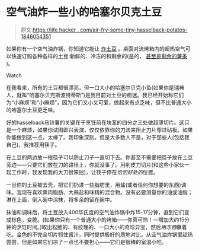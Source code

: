 # 空气油炸一些小的哈塞尔贝克土豆

> 原文:[https://life hacker . com/air-fry-some-tiny-hasselback-potatos-1846054351](https://lifehacker.com/air-fry-some-tiny-hasselback-potatoes-1846054351)

如果你有一个空气油炸锅，你知道它能让 [炸土豆](https://skillet.lifehacker.com/use-your-air-fryer-to-make-extra-crunchy-potatoes-1842910110) 。桌面对流烤箱内的超热空气可以快速订购各种各样的土豆:新鲜的、冷冻的和剩余的(是的， [甚至是剩余的薯条](https://skillet.lifehacker.com/this-is-actually-the-best-way-to-reheat-fries-1845275861) )。

Watch

在我看来，所有的土豆都很漂亮，但一口大小的哈塞尔贝克小鱼(如果你是瑞典人，就叫“哈塞尔贝克斯波特蒂斯”)是我目前对土豆的痴迷。我已经开始称它们为“小麻烦”和“小麻烦”，因为它们又小又可爱，做起来有点乏味，但不比普通大小的哈塞尔土豆更乏味。

好的hasselback马铃薯的关键在于烹饪前在块茎的四分之三处做超薄切片。这只是一个麻烦，如果你试图即兴表演，仅仅依靠你的刀法来阻止刀片穿过砧板。如果你能做到这一点，太棒了。我印象深刻。但是大多数人不是，对于那些人(包括我自己)，我推荐用筷子。

在土豆的两边放一根筷子可以防止刀子一直切下去。你甚至不需要把筷子放在土豆旁边——只要它们放在刀的路径上，你就没事了。用削皮刀切片(和这些小家伙一起工作时，我发现我的大刀很笨拙)，让筷子停在*恰到好处的*位置。

一旦你的土豆被去壳，把它们扔进一些脂肪里，用盐(或者任何你想要的东西)调味。我现在喜欢熏肉脂肪、大蒜盐和味精的混合物。没有必要测量你的油或油脂；淋在上面，倒入碗中涂抹，将多余的留在碗中。

抹油和调味后，将土豆放入400华氏度的空气油炸锅中炸15-17分钟，直到它们变成棕色，变脆。(如果你只有一个普通大小的烤箱——你真可怜！—增加大约15分钟的烹饪时间。)取出松脆的、有纹理的、一口大小的奇珍异宝，然后*用东西*蘸着吃。金色的不完全切片抓住酱汁，同时提供极好的质地对比。从空气油炸锅里趁热尝尝，但是如果它们凉了一点也不要担心——它们是很棒的室温小吃。